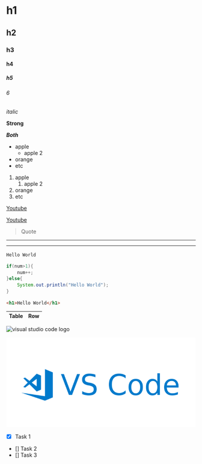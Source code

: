 <!--Headings-->
# h1
## h2
### h3
#### h4
##### h5
###### 6

*italic*

**Strong**

***Both***

<!--UL-->
* apple
    * apple 2
* orange
* etc

1. apple
    1. apple 2
2. orange
3. etc
<!--Enlaces-->
[Youtube](www.youtube.com)

[Youtube](www.youtube.com "Youtube Channel")

> Quote

---
___

<!--Visualización de Código-->
`Hello World`

```java
if(num>1){
    num++;
}else{
    System.out.println("Hello World");
}

```
```html
<h1>Hello World</h1>
```

<!--Tables-->

|Table|Row|
|-----|---|

<!--Images-->
![visual studio code logo](https://cdn.worldvectorlogo.com/logos/visual-studio-code-1.svg)

![VS Code](vsg.png "VSC logo")

<!--Github-->
* [x] Task 1
* [] Task 2
* [] Task 3
